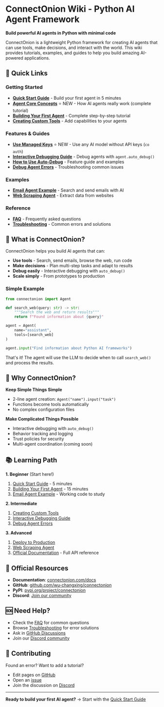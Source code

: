 # ConnectOnion Wiki - Python AI Agent Framework

**Build powerful AI agents in Python with minimal code**

ConnectOnion is a lightweight Python framework for creating AI agents that can use tools, make decisions, and interact with the world. This wiki provides tutorials, examples, and guides to help you build amazing AI-powered applications.

## 🚀 Quick Links

### Getting Started
- **[Quick Start Guide](Quick-Start)** - Build your first agent in 5 minutes
- **[Agent Core Concepts](Tutorials/Agent-Core-Concepts)** ⭐ NEW - How AI agents really work (complete tutorial)
- **[Building Your First Agent](Tutorials/Building-Your-First-Agent)** - Complete step-by-step tutorial
- **[Creating Custom Tools](Tutorials/Creating-Custom-Tools)** - Add capabilities to your agents

### Features & Guides
- **[Use Managed Keys](How-To/Use-Managed-Keys)** ⭐ NEW - Use any AI model without API keys (`co auth`)
- **[Interactive Debugging Guide](Tutorials/Interactive-Debugging-Guide)** - Debug agents with `agent.auto_debug()`
- **[How to Use Auto-Debug](How-To/Use-Auto-Debug)** - Feature guide and examples
- **[Debug Agent Errors](How-To/Debug-Agent-Errors)** - Troubleshooting common issues

### Examples
- **[Email Agent Example](Examples/Email-Agent-Example)** - Search and send emails with AI
- **[Web Scraping Agent](Examples/Web-Scraping-Agent)** - Extract data from websites

### Reference
- **[FAQ](FAQ)** - Frequently asked questions
- **[Troubleshooting](Troubleshooting)** - Common errors and solutions

## 📖 What is ConnectOnion?

ConnectOnion helps you build AI agents that can:
- **Use tools** - Search, send emails, browse the web, run code
- **Make decisions** - Plan multi-step tasks and adapt to results
- **Debug easily** - Interactive debugging with `auto_debug()`
- **Scale simply** - From prototypes to production

### Simple Example

```python
from connectonion import Agent

def search_web(query: str) -> str:
    """Search the web and return results"""
    return f"Found information about {query}"

agent = Agent(
    name="assistant",
    tools=[search_web]
)

agent.input("Find information about Python AI frameworks")
```

That's it! The agent will use the LLM to decide when to call `search_web()` and process the results.

## 🎯 Why ConnectOnion?

**Keep Simple Things Simple**
- 2-line agent creation: `Agent("name").input("task")`
- Functions become tools automatically
- No complex configuration files

**Make Complicated Things Possible**
- Interactive debugging with `auto_debug()`
- Behavior tracking and logging
- Trust policies for security
- Multi-agent coordination (coming soon)

## 📚 Learning Path

**1. Beginner** (Start here!)
1. [Quick Start Guide](Quick-Start) - 5 minutes
2. [Building Your First Agent](Tutorials/Building-Your-First-Agent) - 15 minutes
3. [Email Agent Example](Examples/Email-Agent-Example) - Working code to study

**2. Intermediate**
1. [Creating Custom Tools](Tutorials/Creating-Custom-Tools)
2. [Interactive Debugging Guide](Tutorials/Interactive-Debugging-Guide)
3. [Debug Agent Errors](How-To/Debug-Agent-Errors)

**3. Advanced**
1. [Deploy to Production](How-To/Deploy-To-Production)
2. [Web Scraping Agent](Examples/Web-Scraping-Agent)
3. [Official Documentation](https://connectonion.com/docs) - Full API reference

## 🔗 Official Resources

- **Documentation**: [connectonion.com/docs](https://connectonion.com/docs)
- **GitHub**: [github.com/wu-changxing/connectonion](https://github.com/wu-changxing/connectonion)
- **PyPI**: [pypi.org/project/connectonion](https://pypi.org/project/connectonion)
- **Discord**: [Join our community](https://discord.gg/4xfD9k8AUF)

## 🆘 Need Help?

- Check the [FAQ](FAQ) for common questions
- Browse [Troubleshooting](Troubleshooting) for error solutions
- Ask in [GitHub Discussions](https://github.com/wu-changxing/connectonion/discussions)
- Join our [Discord community](https://discord.gg/4xfD9k8AUF)

## 📝 Contributing

Found an error? Want to add a tutorial?
- Edit pages on [GitHub](https://github.com/wu-changxing/connectonion/tree/main/wiki)
- Open an [issue](https://github.com/wu-changxing/connectonion/issues)
- Join the discussion on [Discord](https://discord.gg/4xfD9k8AUF)

---

**Ready to build your first AI agent?** → Start with the [Quick Start Guide](Quick-Start)
